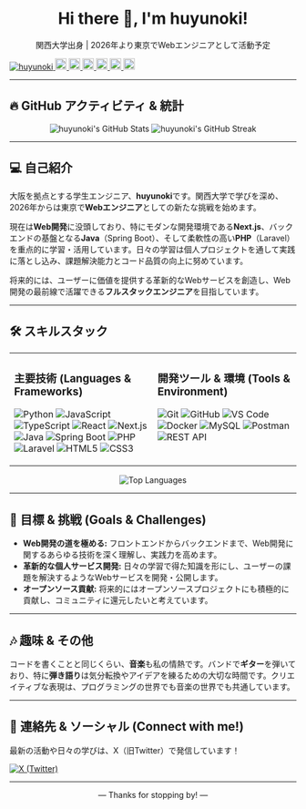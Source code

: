 <p align="center">
  <h1 align="center">
    Hi there 👋, I'm huyunoki!
  </h1>
  <p align="center">
    関西大学出身 | 2026年より東京でWebエンジニアとして活動予定
  </p>
  
  <p align="left">
  <a href="https://github.com/huyunoki/huyunoki/">
    <img src="https://komarev.com/ghpvc/?username=huyunoki" alt="huyunoki" />
  </a>
  <a href="http://twitter.com/huyunoki">
    <img height="20" src="https://img.shields.io/twitter/follow/huyunoki?label=Twitter&logo=twitter&style=flat" />
  </a>
  <a href="https://github.com/huyunoki">
    <img height="20" src="https://img.shields.io/github/followers/huyunoki?label=follow&logo=github&style=flat" />
  </a>
  <a href="https://www.reddit.com/user/huyunoki">
    <img height="20" src="https://img.shields.io/reddit/user-karma/combined/huyunoki?label=Reddit&logo=reddit&style=flat" />
  </a>
  <a href="https://stackoverflow.com/users/5720201/huyunoki">
    <img height="20" src="https://img.shields.io/stackexchange/stackoverflow/r/5720201?label=StackOverflow&logo=stack-overflow&style=flat" />
  </a>
  <a href="http://qiita.com/huyunoki">
    <img height="20" src="https://qiita-badge.apiapi.app/s/huyunoki/posts.svg" />
  </a>
  <//qiita.com/huyunoki">
    <img height="20" src="https://qiita-badge.apiapi.app/s/huyunoki/contributions.svg" />
  </a>
</p>



---

## 🔥 GitHub アクティビティ & 統計


<p align="center">
  <img src="https://github-readme-stats.vercel.app/api?username=huyunoki&show_icons=true&theme=dracula&hide_border=true&count_private=true" alt="huyunoki's GitHub Stats" />
  <img src="https://github-readme-streak-stats.herokuapp.com/?user=huyunoki&theme=dracula&hide_border=true" alt="huyunoki's GitHub Streak" />
</p>

---

## 💻 自己紹介

大阪を拠点とする学生エンジニア、**huyunoki**です。関西大学で学びを深め、2026年からは東京で**Webエンジニア**としての新たな挑戦を始めます。

現在は**Web開発**に没頭しており、特にモダンな開発環境である**Next.js**、バックエンドの基盤となる**Java**（Spring Boot）、そして柔軟性の高い**PHP**（Laravel）を重点的に学習・活用しています。日々の学習は個人プロジェクトを通して実践に落とし込み、課題解決能力とコード品質の向上に努めています。

将来的には、ユーザーに価値を提供する革新的なWebサービスを創造し、Web開発の最前線で活躍できる**フルスタックエンジニア**を目指しています。

---

## 🛠️ スキルスタック

<table>
  <tr>
    <td width="50%" valign="top">
      <h3>主要技術 (Languages & Frameworks)</h3>
      <p>
        <img src="https://img.shields.io/badge/Python-3776AB?style=for-the-badge&logo=python&logoColor=white" alt="Python">
        <img src="https://img.shields.io/badge/JavaScript-F7DF1E?style=for-the-badge&logo=javascript&logoColor=black" alt="JavaScript">
        <img src="https://img.shields.io/badge/TypeScript-3178C6?style=for-the-badge&logo=typescript&logoColor=white" alt="TypeScript">
        <img src="https://img.shields.io/badge/React-61DAFB?style=for-the-badge&logo=react&logoColor=black" alt="React">
        <img src="https://img.shields.io/badge/Next.js-000000?style=for-the-badge&logo=nextdotjs&logoColor=white" alt="Next.js">
        <img src="https://img.shields.io/badge/Java-007396?style=for-the-badge&logo=java&logoColor=white" alt="Java">
        <img src="https://img.shields.io/badge/Spring_Boot-6DB33F?style=for-the-badge&logo=spring-boot&logoColor=white" alt="Spring Boot">
        <img src="https://img.shields.io/badge/PHP-777BB4?style=for-the-badge&logo=php&logoColor=white" alt="PHP">
        <img src="https://img.shields.io/badge/Laravel-FF2D20?style=for-the-badge&logo=laravel&logoColor=white" alt="Laravel">
        <img src="https://img.shields.io/badge/HTML5-E34F26?style=for-the-badge&logo=html5&logoColor=white" alt="HTML5">
        <img src="https://img.shields.io/badge/CSS3-1572B6?style=for-the-badge&logo=css3&logoColor=white" alt="CSS3">
      </p>
    </td>
    <td width="50%" valign="top">
      <h3>開発ツール & 環境 (Tools & Environment)</h3>
      <p>
        <img src="https://img.shields.io/badge/Git-F05032?style=for-the-badge&logo=git&logoColor=white" alt="Git">
        <img src="https://img.shields.io/badge/GitHub-181717?style=for-the-badge&logo=github&logoColor=white" alt="GitHub">
        <img src="https://img.shields.io/badge/Visual_Studio_Code-007ACC?style=for-the-badge&logo=visual-studio-code&logoColor=white" alt="VS Code">
        <img src="https://img.shields.io/badge/Docker-2496ED?style=for-the-badge&logo=docker&logoColor=white" alt="Docker">
        <img src="https://img.shields.io/badge/MySQL-4479A1?style=for-the-badge&logo=mysql&logoColor=white" alt="MySQL">
        <img src="https://img.shields.io/badge/Postman-FF6C37?style=for-the-badge&logo=postman&logoColor=white" alt="Postman">
        <img src="https://img.shields.io/badge/REST_API-000000?style=for-the-badge&logo=dot-net&logoColor=white" alt="REST API">
      </p>
    </td>
  </tr>
</table>

<p align="center">
  <img src="https://github-readme-stats.vercel.app/api/top-langs/?username=huyunoki&layout=compact&theme=dracula&hide_border=true" alt="Top Languages" />
</p>

---

## 🌟 目標 & 挑戦 (Goals & Challenges)

* **Web開発の道を極める:** フロントエンドからバックエンドまで、Web開発に関するあらゆる技術を深く理解し、実践力を高めます。
* **革新的な個人サービス開発:** 日々の学習で得た知識を形にし、ユーザーの課題を解決するようなWebサービスを開発・公開します。
* **オープンソース貢献:** 将来的にはオープンソースプロジェクトにも積極的に貢献し、コミュニティに還元したいと考えています。

---

## 🎶 趣味 & その他

コードを書くことと同じくらい、**音楽**も私の情熱です。バンドで**ギター**を弾いており、特に**弾き語り**は気分転換やアイデアを練るための大切な時間です。クリエイティブな表現は、プログラミングの世界でも音楽の世界でも共通しています。

---

## 🔗 連絡先 & ソーシャル (Connect with me!)

最新の活動や日々の学びは、X（旧Twitter）で発信しています！

<p align="left">
  <a href="https://twitter.com/huyunoki1226" target="_blank">
    <img src="https://img.shields.io/badge/X-%23000000.svg?style=for-the-badge&logo=X&logoColor=white" alt="X (Twitter)" />
  </a>
</p>

---

<p align="center">
  &mdash; Thanks for stopping by! &mdash;
</p>
